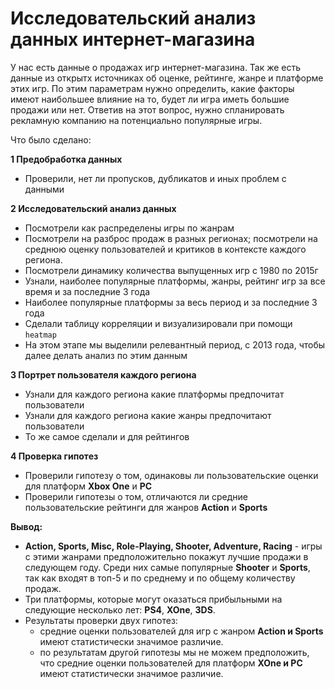 # Исследовательский анализ данных интернет-магазина

У нас есть данные о продажах игр интернет-магазина. Так же есть данные из открытх источниках об оценке, рейтинге, жанре и платформе этих игр. По этим параметрам нужно определить, какие факторы имеют наибольшее влияние на то, будет ли игра иметь большие продажи или нет. Ответив на этот вопрос, нужно спланировать рекламную компанию на потенциально популярные игры.

Что было сделано:

**1 Предобработка данных**

- Проверили, нет ли пропусков, дубликатов и иных проблем с данными

**2 Исследовательский анализ данных**

- Посмотрели как распределены игры по жанрам 
- Посмотрели на разброс продаж в разных регионах; посмотрели на среднюю оценку пользователей и критиков в контексте каждого региона.
- Посмотрели динамику количества выпущенных игр с 1980 по 2015г
- Узнали, наиболее популярные платформы, жанры, рейтинг игр за все время и за последние 3 года
- Наиболее популярные платформы за весь период и за последние 3 года
- Сделали таблицу корреляции и визуализировали при помощи `heatmap`
- На этом этапе мы выделили релевантный период, с 2013 года, чтобы далее делать анализ по этим данным

**3 Портрет пользователя каждого региона**

- Узнали для каждого региона какие платформы предпочитат пользователи
- Узнали для каждого региона какие жанры предпочитают пользователи
- То же самое сделали и для рейтингов

**4 Проверка гипотез**

- Проверили гипотезу о том, одинаковы ли пользовательские оценки для платформ **Xbox One** и **PC**
- Проверили гипотезы о том, отличаются ли средние пользовательские рейтинги для жанров **Action** и **Sports**

**Вывод:**
- **Action, Sports, Misc, Role-Playing, Shooter, Adventure, Racing** - игры с этими жанрами предположительно покажут лучшие продажи в следующем году. Среди них самые популярные **Shooter** и **Sports**, так как входят в топ-5 и по среднему и по общему количеству продаж. 
- Три платформы, которые могут оказаться прибыльными на следующие несколько лет: **PS4**, **XOne**, **3DS**.
- Результаты проверки двух гипотез:
   - средние оценки пользователей для игр с жанром **Action и Sports** имеют статистически значимое различие.
   - по результатам другой гипотезы мы не можем предположить, что средние оценки пользователей для платформ **XOne и PC** имеют статистически значимое различие.

